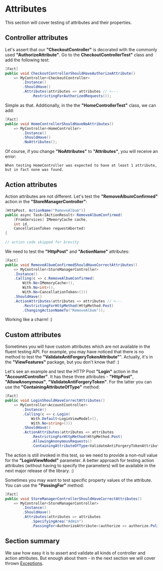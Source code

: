 # Attributes

This section will cover testing of attributes and their properties.

## Controller attributes

Let's assert that our **"CheckoutController"** is decorated with the commonly used **"AuthorizeAttribute"**. Go to the **CheckoutControllerTest"** class and add the following test:

```c#
[Fact]
public void CheckoutControllerShouldHaveAuthorizeAttribute()
    => MyController<CheckoutController>
        .Instance()
        .ShouldHave()
        .Attributes(attributes => attributes // <---
            .RestrictingForAuthorizedRequests());
```

Simple as that. Additionally, in the the **"HomeControllerTest"** class, we can add:

```c#
[Fact]
public void HomeControllerShouldHaveNoAttributes()
    => MyController<HomeController>
        .Instance()
        .ShouldHave()
        .NoAttributes();
```

Of course, if you change **"NoAttributes"** to **"Attributes"**, you will receive an error:

```text
When testing HomeController was expected to have at least 1 attribute, but in fact none was found.
```

## Action attributes

Action attributes are not different. Let's test the **"RemoveAlbumConfirmed"** action in the **"StoreManagerController"**:

```c#
[HttpPost, ActionName("RemoveAlbum")]
public async Task<IActionResult> RemoveAlbumConfirmed(
	[FromServices] IMemoryCache cache,
	int id,
	CancellationToken requestAborted)
{
		
// action code skipped for brevity
```

We need to test the **"HttpPost"** and **"ActionName"** attributes:

```c#
[Fact]
public void RemoveAlbumConfirmedShouldHaveCorrectAttributes()
    => MyController<StoreManagerController>
    .Instance()
    .Calling(c => c.RemoveAlbumConfirmed(
        With.No<IMemoryCache>(),
        With.No<int>(),
        With.No<CancellationToken>()))
    .ShouldHave()
    .ActionAttributes(attributes => attributes // <---
        .RestrictingForHttpMethod(HttpMethod.Post)
        .ChangingActionNameTo("RemoveAlbum"));
```

Working like a charm! :)

## Custom attributes

Sometimes you will have custom attributes which are not available in the fluent testing API. For example, you may have noticed that there is no method to test the **"ValidateAntiForgeryTokenAttribute"**". Actually, it's in the **"ViewFeatures"** package, but you don't know that! :)

Let's see an example and test the HTTP Post **"Login"** action in the **"AccountController"**. It has these three attributes - **"HttpPost"**, **"AllowAnonymous"**, **"ValidateAntiForgeryToken"**. For the latter you can use the **"ContainingAttributeOfType"** method:

```c#
[Fact]
public void LoginShouldHaveCorrectAttributes()
    => MyController<AccountController>
        .Instance()
        .Calling(c => c.Login(
            With.Default<LoginViewModel>(),
            With.No<string>()))
        .ShouldHave()
        .ActionAttributes(attributes => attributes
            .RestrictingForHttpMethod(HttpMethod.Post)
            .AllowingAnonymousRequests()
            .ContainingAttributeOfType<ValidateAntiForgeryTokenAttribute>()); // <---
```

The action is still invoked in this test, so we need to provide a non-null value for the **"LoginViewModel"** parameter. A better approach for testing action attributes (without having to specify the parameters) will be available in the next major release of the library. :)

Sometimes you may want to test specific property values of the attribute. You can use the **"PassingFor"** method:

```c#
[Fact]
public void StoreManagerControllerShouldHaveCorrectAttributes()
    => MyController<StoreManagerController>
        .Instance()
        .ShouldHave()
        .Attributes(attributes => attributes
            .SpecifyingArea("Admin")
            .PassingFor<AuthorizeAttribute>(authorize => authorize.Policy == "ManageStore")); // <---
```

## Section summary

We saw how easy it is to assert and validate all kinds of controller and action attributes. But enough about them - in the next section we will cover thrown [Exceptions](/tutorial/exceptions.html).